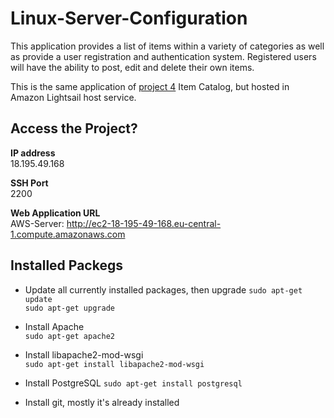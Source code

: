 # Linux-Server-Configuration

This application provides a list of items within a variety of categories as well as provide a user registration and authentication system. Registered users will have the ability to post, edit and delete their own items.

This is the same application of [project 4](https://github.com/H-Wardak/item-catalog) Item Catalog, but hosted in Amazon Lightsail host service.

## Access the Project?
**IP address**  
18.195.49.168  

**SSH Port**  
2200

**Web Application URL**  
AWS-Server: http://ec2-18-195-49-168.eu-central-1.compute.amazonaws.com

## Installed Packegs
- Update all currently installed packages, then upgrade
``` sudo apt-get update ```  
``` sudo apt-get upgrade ```

- Install Apache  
``` sudo apt-get apache2 ```

- Install libapache2-mod-wsgi  
``` sudo apt-get install libapache2-mod-wsgi ```

- Install PostgreSQL
``` sudo apt-get install postgresql ```

- Install git, mostly it's already installed

